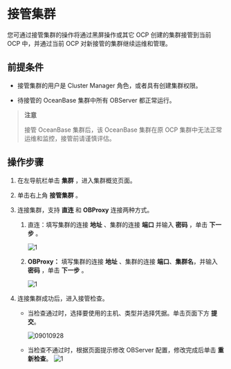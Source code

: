 接管集群
=========================

您可通过接管集群的操作将通过黑屏操作或其它 OCP 创建的集群接管到当前 OCP 中，并通过当前 OCP 对新接管的集群继续运维和管理。

**前提条件**
-----------------------------

* 接管集群的用户是 Cluster Manager 角色，或者具有创建集群权限。

* 待接管的 OceanBase 集群中所有 OBServer 都正常运行。

> **注意**
>
> 接管 OceanBase 集群后，该 OceanBase 集群在原 OCP 集群中无法正常运维和监控，接管前请谨慎评估。

**操作步骤**
-----------------------------

1. 在左导航栏单击 **集群** ，进入集群概览页面。

2. 单击右上角 **接管集群** 。

3. 连接集群，支持 **直连** 和 **OBProxy** 连接两种方式。

   1. 直连：填写集群的连接 **地址** 、集群的连接 **端口** 并输入 **密码** ，单击 **下一步** 。

      ![1](https://help-static-aliyun-doc.aliyuncs.com/assets/img/zh-CN/4145016461/p399822.png)

   2. **OBProxy：** 填写集群的连接 **地址** 、集群的连接 **端口**、**集群名**，并输入 **密码** ，单击 **下一步** 。

      ![1](https://obbusiness-private.oss-cn-shanghai.aliyuncs.com/doc/img/ocp/403-ce/%E6%8E%A5%E7%AE%A1%E9%9B%86%E7%BE%A4.png)

4. 连接集群成功后，进入接管检查。

   * 当检查通过时，选择要使用的主机、类型并选择凭据。单击页面下方 **提交**。

     ![09010928](https://obbusiness-private.oss-cn-shanghai.aliyuncs.com/doc/img/ocp/401/%E6%8E%A5%E7%AE%A1%E9%9B%86%E7%BE%A41.png)

   * 当检查不通过时，根据页面提示修改 OBServer 配置，修改完成后单击 **重新检查**。
      ![1](https://help-static-aliyun-doc.aliyuncs.com/assets/img/zh-CN/9951780261/p273262.png)
